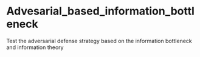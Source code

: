 # Advesarial_based_information_bottleneck
Test the adversarial defense strategy based on the information bottleneck and information theory
